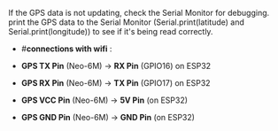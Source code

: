 If the GPS data is not updating, check the Serial Monitor for debugging. print the GPS data to the Serial Monitor (Serial.print(latitude) and Serial.print(longitude)) to see if it's being read correctly.

- #**connections with wifi** : 

 - **GPS TX Pin** (Neo-6M) -> **RX Pin** (GPIO16) on ESP32
- **GPS RX Pin** (Neo-6M) -> **TX Pin** (GPIO17) on ESP32
- **GPS VCC Pin** (Neo-6M) -> **5V Pin** (on ESP32)
- **GPS GND Pin** (Neo-6M) -> **GND Pin** (on ESP32)
